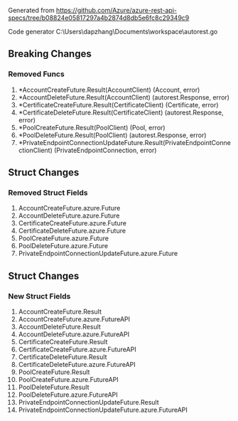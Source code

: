 Generated from https://github.com/Azure/azure-rest-api-specs/tree/b08824e05817297a4b2874d8db5e6fc8c29349c9

Code generator C:\Users\dapzhang\Documents\workspace\autorest.go

## Breaking Changes

### Removed Funcs

1. *AccountCreateFuture.Result(AccountClient) (Account, error)
1. *AccountDeleteFuture.Result(AccountClient) (autorest.Response, error)
1. *CertificateCreateFuture.Result(CertificateClient) (Certificate, error)
1. *CertificateDeleteFuture.Result(CertificateClient) (autorest.Response, error)
1. *PoolCreateFuture.Result(PoolClient) (Pool, error)
1. *PoolDeleteFuture.Result(PoolClient) (autorest.Response, error)
1. *PrivateEndpointConnectionUpdateFuture.Result(PrivateEndpointConnectionClient) (PrivateEndpointConnection, error)

## Struct Changes

### Removed Struct Fields

1. AccountCreateFuture.azure.Future
1. AccountDeleteFuture.azure.Future
1. CertificateCreateFuture.azure.Future
1. CertificateDeleteFuture.azure.Future
1. PoolCreateFuture.azure.Future
1. PoolDeleteFuture.azure.Future
1. PrivateEndpointConnectionUpdateFuture.azure.Future

## Struct Changes

### New Struct Fields

1. AccountCreateFuture.Result
1. AccountCreateFuture.azure.FutureAPI
1. AccountDeleteFuture.Result
1. AccountDeleteFuture.azure.FutureAPI
1. CertificateCreateFuture.Result
1. CertificateCreateFuture.azure.FutureAPI
1. CertificateDeleteFuture.Result
1. CertificateDeleteFuture.azure.FutureAPI
1. PoolCreateFuture.Result
1. PoolCreateFuture.azure.FutureAPI
1. PoolDeleteFuture.Result
1. PoolDeleteFuture.azure.FutureAPI
1. PrivateEndpointConnectionUpdateFuture.Result
1. PrivateEndpointConnectionUpdateFuture.azure.FutureAPI
